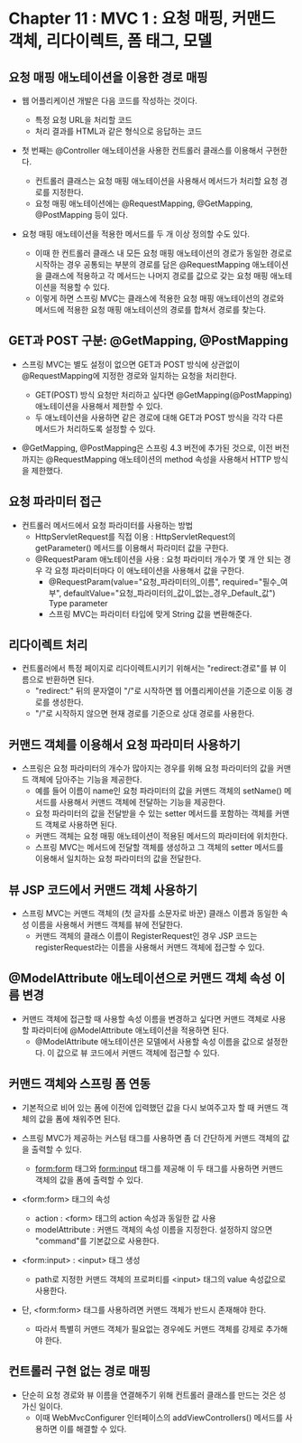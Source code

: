# Chapter 11 : MVC 1 : 요청 매핑, 커맨드 객체, 리다이렉트, 폼 태그, 모델

## 요청 매핑 애노테이션을 이용한 경로 매핑

* 웹 어플리케이션 개발은 다음 코드를 작성하는 것이다.
  * 특정 요청 URL을 처리할 코드
  * 처리 결과를 HTML과 같은 형식으로 응답하는 코드
  
* 첫 번째는 @Controller 애노테이션을 사용한 컨트롤러 클래스를 이용해서 구현한다.
  * 컨트롤러 클래스는 요청 매핑 애노테이션을 사용해서 메서드가 처리할 요청 경로를 지정한다.
  * 요청 매핑 애노테이션에는 @RequestMapping, @GetMapping, @PostMapping 등이 있다.
  
* 요청 매핑 애노테이션을 적용한 메서드를 두 개 이상 정의할 수도 있다.
  * 이때 한 컨트롤러 클래스 내 모든 요청 매핑 애노테이션의 경로가 동일한 경로로 시작하는 경우 공통되는 부분의 경로를 담은 @RequestMapping 애노테이션을 클래스에 적용하고 각 메서드는 나머지 경로를 값으로 갖는 요청 매핑 애노테이션을 적용할 수 있다.
  * 이렇게 하면 스프링 MVC는 클래스에 적용한 요청 매핑 애노테이션의 경로와 메서드에 적용한 요청 매핑 애노테이션의 경로를 합쳐서 경로를 찾는다.
  
## GET과 POST 구분: @GetMapping, @PostMapping

* 스프링 MVC는 별도 설정이 없으면 GET과 POST 방식에 상관없이 @RequestMapping에 지정한 경로와 일치하는 요청을 처리한다.
  * GET(POST) 방식 요청만 처리하고 싶다면 @GetMapping(@PostMapping) 애노테이션을 사용해서 제한할 수 있다.
  * 두 애노테이션을 사용하면 같은 경로에 대해 GET과 POST 방식을 각각 다른 메서드가 처리하도록 설정할 수 있다.
  
* @GetMapping, @PostMapping은 스프링 4.3 버전에 추가된 것으로, 이전 버전까지는 @RequestMapping 애노테이션의 method 속성을 사용해서 HTTP 방식을 제한했다.

## 요청 파라미터 접근

* 컨트롤러 메서드에서 요청 파라미터를 사용하는 방법
  * HttpServletRequest를 직접 이용 : HttpServletRequest의 getParameter() 메서드를 이용해서 파라미터 값을 구한다.
  * @RequestParam 애노테이션을 사용 : 요청 파라미터 개수가 몇 개 안 되는 경우 각 요청 파라미터마다 이 애노테이션을 사용해서 값을 구한다.
    * @RequestParam(value="요청_파라미터의_이름", required="필수_여부", defaultValue="요청_파라미터의_값이_없는_경우_Default_값") Type parameter
    * 스프링 MVC는 파라미터 타입에 맞게 String 값을 변환해준다.
    
## 리다이렉트 처리

* 컨트롤러에서 특정 페이지로 리다이렉트시키기 위해서는 "redirect:경로"를 뷰 이름으로 반환하면 된다.
  * "redirect:" 뒤의 문자열이 "/"로 시작하면 웹 어플리케이션을 기준으로 이동 경로를 생성한다.
  * "/"로 시작하지 않으면 현재 경로를 기준으로 상대 경로를 사용한다.
  
## 커맨드 객체를 이용해서 요청 파라미터 사용하기

* 스프링은 요청 파라미터의 개수가 많아지는 경우를 위해 요청 파라미터의 값을 커맨드 객체에 담아주는 기능을 제공한다.
  * 예를 들어 이름이 name인 요청 파라미터의 값을 커맨드 객체의 setName() 메서드를 사용해서 커맨드 객체에 전달하는 기능을 제공한다.
  * 요청 파라미터의 값을 전달받을 수 있는 setter 메서드를 포함하는 객체를 커맨드 객체로 사용하면 된다.
  * 커맨드 객체는 요청 매핑 애노테이션이 적용된 메서드의 파라미터에 위치한다.
  * 스프링 MVC는 메서드에 전달할 객체를 생성하고 그 객체의 setter 메서드를 이용해서 일치하는 요청 파라미터의 값을 전달한다.
  
## 뷰 JSP 코드에서 커맨드 객체 사용하기

* 스프링 MVC는 커맨드 객체의 (첫 글자를 소문자로 바꾼) 클래스 이름과 동일한 속성 이름을 사용해서 커맨드 객체를 뷰에 전달한다.
  * 커맨드 객체의 클래스 이름이 RegisterRequest인 경우 JSP 코드는 registerRequest라는 이름을 사용해서 커맨드 객체에 접근할 수 있다.
  
## @ModelAttribute 애노테이션으로 커맨드 객체 속성 이름 변경

* 커맨드 객체에 접근할 때 사용할 속성 이름을 변경하고 싶다면 커맨드 객체로 사용할 파라미터에 @ModelAttribute 애노테이션을 적용하면 된다.
  * @ModelAttribute 애노테이션은 모델에서 사용할 속성 이름을 값으로 설정한다. 이 값으로 뷰 코드에서 커맨드 객체에 접근할 수 있다.
  
## 커맨드 객체와 스프링 폼 연동

* 기본적으로 비어 있는 폼에 이전에 입력했던 값을 다시 보여주고자 할 때 커맨드 객체의 값을 폼에 채워주면 된다.

* 스프링 MVC가 제공하는 커스텀 태그를 사용하면 좀 더 간단하게 커맨드 객체의 값을 출력할 수 있다.
  * <form:form> 태그와 <form:input> 태그를 제공해 이 두 태그를 사용하면 커맨드 객체의 값을 폼에 출력할 수 있다.
  
* \<form:form\> 태그의 속성
  * action : \<form\> 태그의 action 속성과 동일한 값 사용
  * modelAttribute : 커맨드 객체의 속성 이름을 지정한다. 설정하지 않으면 "command"를 기본값으로 사용한다.

* \<form:input\> : \<input\> 태그 생성
  * path로 지정한 커맨드 객체의 프로퍼티를 \<input\> 태그의 value 속성값으로 사용한다.
  
* 단, \<form:form\> 태그를 사용하려면 커맨드 객체가 반드시 존재해야 한다.
  * 따라서 특별히 커맨드 객체가 필요없는 경우에도 커맨드 객체를 강제로 추가해야 한다.

## 컨트롤러 구현 없는 경로 매핑

* 단순히 요청 경로와 뷰 이름을 연결해주기 위해 컨트롤러 클래스를 만드는 것은 성가신 일이다.
  * 이때 WebMvcConfigurer 인터페이스의 addViewControllers() 메서드를 사용하면 이를 해결할 수 있다.